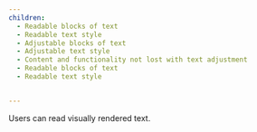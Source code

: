 ```yaml
---
children:
  - Readable blocks of text
  - Readable text style
  - Adjustable blocks of text
  - Adjustable text style
  - Content and functionality not lost with text adjustment
  - Readable blocks of text
  - Readable text style


---
```


Users can read visually rendered text.
